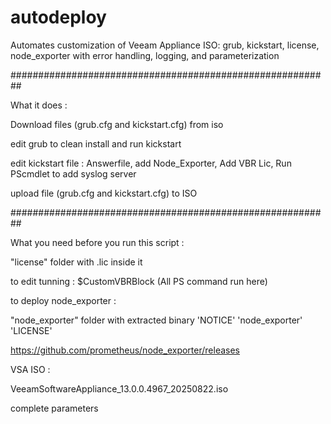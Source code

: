 # autodeploy
Automates customization of Veeam Appliance ISO: grub, kickstart, license, node_exporter with error handling, logging, and parameterization

##########################################################

What it does :

Download files (grub.cfg and kickstart.cfg) from iso

edit grub to clean install and run kickstart

edit kickstart file : Answerfile, add Node_Exporter, Add VBR Lic, Run PScmdlet to add syslog server

upload file (grub.cfg and kickstart.cfg) to ISO

##########################################################

What you need before you run this script : 

"license" folder with .lic inside it

to edit tunning : $CustomVBRBlock (All PS command run here)

to deploy node_exporter :

"node_exporter" folder with extracted binary 'NOTICE' 'node_exporter' 'LICENSE'

https://github.com/prometheus/node_exporter/releases

VSA ISO : 

VeeamSoftwareAppliance_13.0.0.4967_20250822.iso

complete parameters

